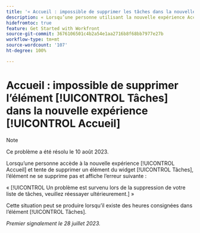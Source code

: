 ```yaml
---
title: '« Accueil : impossible de supprimer les tâches dans la nouvelle expérience Accueil »'
description: « Lorsqu’une personne utilisant la nouvelle expérience Accueil tente de supprimer un élément du widget Tâches, le widget ne se supprime pas et affiche une erreur. »
hidefromtoc: true
feature: Get Started with Workfront
source-git-commit: 3676106501c4b2a54e1aa2716b8f68bb7977e27b
workflow-type: tm+mt
source-wordcount: '107'
ht-degree: 100%

---
```



# Accueil : impossible de supprimer l’élément [!UICONTROL Tâches] dans la nouvelle expérience [!UICONTROL Accueil] 

>[!NOTE]
>
>Ce problème a été résolu le 10 août 2023.

Lorsqu’une personne accède à la nouvelle expérience [!UICONTROL Accueil] et tente de supprimer un élément du widget [!UICONTROL Tâches], l’élément ne se supprime pas et affiche l’erreur suivante :

« [!UICONTROL Un problème est survenu lors de la suppression de votre liste de tâches, veuillez réessayer ultérieurement.] »

Cette situation peut se produire lorsqu’il existe des heures consignées dans l’élément [!UICONTROL Tâches].

_Premier signalement le 28 juillet 2023._

